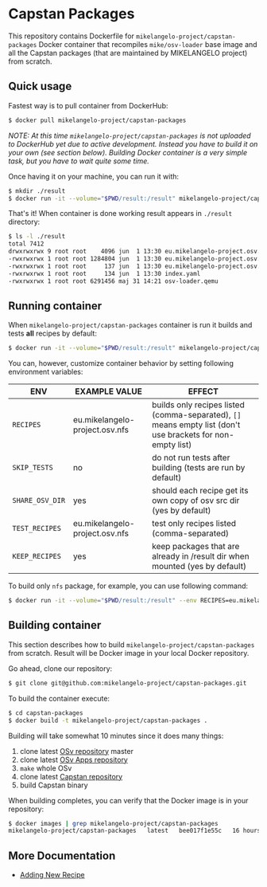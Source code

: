 # Capstan Packages
This repository contains Dockerfile for `mikelangelo-project/capstan-packages` Docker container that
recompiles `mike/osv-loader` base image and all the Capstan packages (that are maintained by
MIKELANGELO project) from scratch.

## Quick usage
Fastest way is to pull container from DockerHub:
```bash
$ docker pull mikelangelo-project/capstan-packages
```
*NOTE: At this time `mikelangelo-project/capstan-packages` is not uploaded to DockerHub yet due to active
development. Instead you have to build it on your own (see section below). Building Docker container
is a very simple task, but you have to wait quite some time.*

Once having it on your machine, you can run it with:
```bash
$ mkdir ./result
$ docker run -it --volume="$PWD/result:/result" mikelangelo-project/capstan-packages
```
That's it! When container is done working result appears in `./result` directory:
```bash
$ ls -l ./result
total 7412
drwxrwxrwx 9 root root    4096 jun  1 13:30 eu.mikelangelo-project.osv.bootstrap
-rwxrwxrwx 1 root root 1284804 jun  1 13:30 eu.mikelangelo-project.osv.bootstrap.mpm
-rwxrwxrwx 1 root root     137 jun  1 13:30 eu.mikelangelo-project.osv.bootstrap.yaml
-rwxrwxrwx 1 root root     134 jun  1 13:30 index.yaml
-rwxrwxrwx 1 root root 6291456 maj 31 14:21 osv-loader.qemu
```

## Running container
When `mikelangelo-project/capstan-packages` container is run it builds and tests **all** recipes by
default:
```bash
$ docker run -it --volume="$PWD/result:/result" mikelangelo-project/capstan-packages
```
You can, however, customize container behavior by setting following environment variables:

| ENV | EXAMPLE VALUE | EFFECT |
|-----|---------------|--------|
| `RECIPES` |  eu.mikelangelo-project.osv.nfs | builds only recipes listed (comma-separated), `[]` means empty list (don't use brackets for non-empty list) |
| `SKIP_TESTS` |  no | do not run tests after building (tests are run by default) |
| `SHARE_OSV_DIR` | yes | should each recipe get its own copy of osv src dir (yes by default) |
| `TEST_RECIPES` | eu.mikelangelo-project.osv.nfs | test only recipes listed (comma-separated) |
| `KEEP_RECIPES` | yes | keep packages that are already in /result dir when mounted (yes by default) |

To build only `nfs` package, for example, you can use following command:
```bash
$ docker run -it --volume="$PWD/result:/result" --env RECIPES=eu.mikelangelo-project.osv.nfs mikelangelo-project/capstan-packages
```

## Building container
This section describes how to build `mikelangelo-project/capstan-packages` from scratch. Result will
be Docker image in your local Docker repository.

Go ahead, clone our repository:
```bash
$ git clone git@github.com:mikelangelo-project/capstan-packages.git
```
To build the container execute:
```bash
$ cd capstan-packages
$ docker build -t mikelangelo-project/capstan-packages .
```
Building will take somewhat 10 minutes since it does many things:

1. clone latest [OSv repository](https://github.com/cloudius-systems/osv) master
2. clone latest [OSv Apps repository](https://github.com/cloudius-systems/osv-apps)
3. `make` whole OSv
4. clone latest [Capstan repository](https://github.com/mikelangelo-project/capstan)
5. build Capstan binary

When building completes, you can verify that the Docker image is in your repository:
```bash
$ docker images | grep mikelangelo-project/capstan-packages
mikelangelo-project/capstan-packages   latest   bee017f1e55c   16 hours ago   2.82 GB
```

## More Documentation
* [Adding New Recipe](doc/recipes.md)
